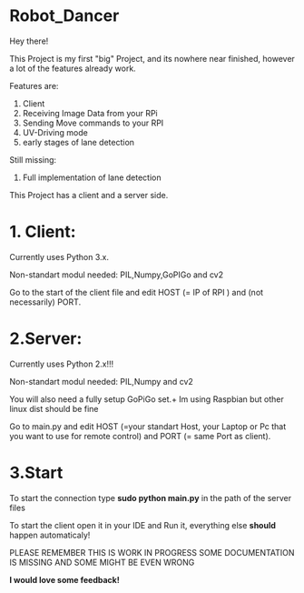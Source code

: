 # Robot_Dancer
Hey there!

This Project is my first "big" Project, and its nowhere near finished, however a lot of the features already work.

Features are:
1. Client
2. Receiving Image Data from your RPi
3. Sending Move commands to your RPI
4. UV-Driving mode
5. early stages of lane detection

Still missing:
1. Full implementation of lane detection

This Project has a client and a server side.    


<h1>1. Client:</h1>

Currently uses Python 3.x.

<p>Non-standart modul needed: PIL,Numpy,GoPIGo and cv2</p>
Go to the start of the client file and edit HOST (= IP of RPI ) and (not necessarily) PORT.


<h1>2.Server: </h1>

Currently uses Python 2.x!!!

<p>Non-standart modul needed: PIL,Numpy and cv2 </p>
<p>You will also need a fully setup GoPiGo set.+ Im using Raspbian but other linux dist should be fine</p>
Go to main.py and edit HOST (=your standart Host, your Laptop or Pc that you want to use for remote control) and PORT (= same Port as client).


<h1>3.Start</h1>

<p>To start the connection type <b>sudo python main.py</b> in the path of the server files</p>
<p>To start the client open it in your IDE and Run it, everything else <b>should</b> happen automaticaly!



<p> PLEASE REMEMBER THIS IS WORK IN PROGRESS SOME DOCUMENTATION IS MISSING AND SOME MIGHT BE EVEN WRONG<p>
<b>I would love some feedback!<b>
